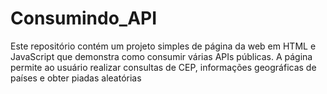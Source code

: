 # Consumindo_API
Este repositório contém um projeto simples de página da web em HTML e JavaScript que demonstra como consumir várias APIs públicas. A página permite ao usuário realizar consultas de CEP, informações geográficas de países e obter piadas aleatórias
